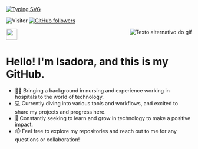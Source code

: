 
  <a href="https://git.io/typing-svg">
    <img src="https://readme-typing-svg.demolab.com?font=Cinzel&weight=700&pause=1000&color=174C29&random=false&width=435&lines=Hello%2C+fellow+explorer!" alt="Typing SVG" />
  </a>


![Visitor](https://visitor-badge.laobi.icu/badge?page_id=Isadora-Matias.repoName) [![GitHub followers](https://img.shields.io/github/followers/IsadoraMatias.svg?style=social&label=Follow)](https://github.com/IsadoraMatias?tab=followers)


<img align="right"  alt="Texto alternativo do gif" src="https://media2.giphy.com/media/v1.Y2lkPTc5MGI3NjExZnB1cjBodXp4NWs2dXIwdGhlbDU3aXc5aHdvcXB6cHMxaWxsbDR6eiZlcD12MV9naWZzX3NlYXJjaCZjdD1n/bXVAd2ZD5ND9e/200.webp" >
<img src="https://media.giphy.com/media/ObNTw8Uzwy6KQ/giphy.gif" width="30px">&nbsp;<h1>Hello! I'm Isadora, and this is my GitHub.</h1>


- 👩‍⚕️ Bringing a background in nursing and experience working in hospitals to the world of technology.
- 💻 Currently diving into various tools and workflows, and excited to share my projects and progress here.
- 🌱 Constantly seeking to learn and grow in technology to make a positive impact.
- 📫 Feel free to explore my repositories and reach out to me for any questions or collaboration!


  
 














